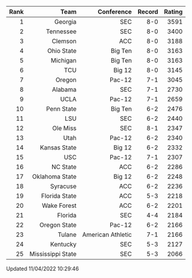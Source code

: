 | Rank  | Team                 | Conference           | Record   | Rating |
| ---:  | ---:                 | ---:                 | ---:     | ---:   |
| 1     | Georgia              | SEC                  | 8-0      | 3591   |
| 2     | Tennessee            | SEC                  | 8-0      | 3400   |
| 3     | Clemson              | ACC                  | 8-0      | 3188   |
| 4     | Ohio State           | Big Ten              | 8-0      | 3163   |
| 5     | Michigan             | Big Ten              | 8-0      | 3163   |
| 6     | TCU                  | Big 12               | 8-0      | 3145   |
| 7     | Oregon               | Pac-12               | 7-1      | 3045   |
| 8     | Alabama              | SEC                  | 7-1      | 2730   |
| 9     | UCLA                 | Pac-12               | 7-1      | 2659   |
| 10    | Penn State           | Big Ten              | 6-2      | 2476   |
| 11    | LSU                  | SEC                  | 6-2      | 2440   |
| 12    | Ole Miss             | SEC                  | 8-1      | 2347   |
| 13    | Utah                 | Pac-12               | 6-2      | 2340   |
| 14    | Kansas State         | Big 12               | 6-2      | 2332   |
| 15    | USC                  | Pac-12               | 7-1      | 2307   |
| 16    | NC State             | ACC                  | 6-2      | 2286   |
| 17    | Oklahoma State       | Big 12               | 6-2      | 2248   |
| 18    | Syracuse             | ACC                  | 6-2      | 2236   |
| 19    | Florida State        | ACC                  | 5-3      | 2218   |
| 20    | Wake Forest          | ACC                  | 6-2      | 2201   |
| 21    | Florida              | SEC                  | 4-4      | 2184   |
| 22    | Oregon State         | Pac-12               | 6-2      | 2166   |
| 23    | Tulane               | American Athletic    | 7-1      | 2166   |
| 24    | Kentucky             | SEC                  | 5-3      | 2127   |
| 25    | Mississippi State    | SEC                  | 5-3      | 2066   |

Updated 11/04/2022 10:29:46
